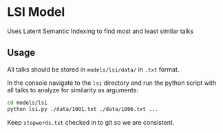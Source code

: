 # LSI Model

Uses Latent Semantic Indexing to find most and least similar talks

## Usage

All talks should be stored in `models/lsi/data/` in `.txt` format.

In the console navigate to the `lsi` directory and run the python script with all talks to analyze for similarity as arguments:

```bash
cd models/lsi
python lsi.py ./data/1001.txt ./data/1006.txt ...
```

Keep `stopwords.txt` checked in to git so we are consistent.
